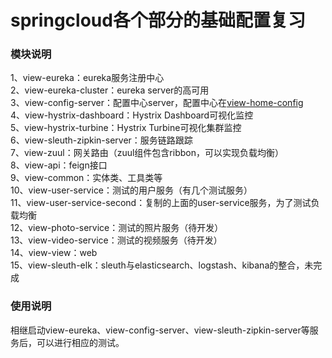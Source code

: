 # springcloud各个部分的基础配置复习

### 模块说明
1、view-eureka：eureka服务注册中心<br>
2、view-eureka-cluster：eureka server的高可用<br>
3、view-config-server：配置中心server，配置中心在[view-home-config](https://github.com/huanyingtoyou/view-home-config)<br>
4、view-hystrix-dashboard：Hystrix Dashboard可视化监控<br>
5、view-hystrix-turbine：Hystrix Turbine可视化集群监控<br>
6、view-sleuth-zipkin-server：服务链路跟踪<br>
7、view-zuul：网关路由（zuul组件包含ribbon，可以实现负载均衡）<br>
8、view-api：feign接口<br>
9、view-common：实体类、工具类等<br>
10、view-user-service：测试的用户服务（有几个测试服务）<br>
11、view-user-service-second：复制的上面的user-service服务，为了测试负载均衡<br>
12、view-photo-service：测试的照片服务（待开发）<br>
13、view-video-service：测试的视频服务（待开发）<br>
14、view-view：web<br>
15、view-sleuth-elk：sleuth与elasticsearch、logstash、kibana的整合，未完成

### 使用说明
相继启动view-eureka、view-config-server、view-sleuth-zipkin-server等服务后，可以进行相应的测试。

